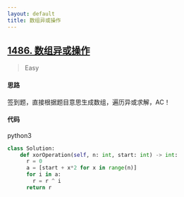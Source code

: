 ```yaml
---
layout: default
title: 数组异或操作
---
```


## [1486\. 数组异或操作](https://leetcode-cn.com/problems/xor-operation-in-an-array/)

> Easy

#### 思路

签到题，直接根据题目意思生成数组，遍历异或求解，AC！

#### 代码
python3
```python
class Solution:
    def xorOperation(self, n: int, start: int) -> int:
      r = 0
      a = [start + x*2 for x in range(n)]
      for i in a:
        r = r ^ i
      return r
```